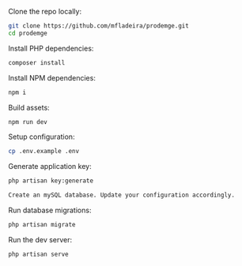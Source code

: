 Clone the repo locally:

```sh
git clone https://github.com/mfladeira/prodemge.git
cd prodemge
```

Install PHP dependencies:

```sh
composer install
```

Install NPM dependencies:

```sh
npm i
```

Build assets:

```sh
npm run dev
```

Setup configuration:

```sh
cp .env.example .env
```

Generate application key:

```sh
php artisan key:generate
```


```sh
Create an mySQL database. Update your configuration accordingly.
```

Run database migrations:

```sh
php artisan migrate
```

Run the dev server:

```sh
php artisan serve
```

